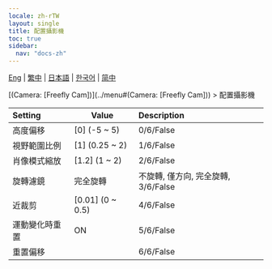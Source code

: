```yaml
---
locale: zh-rTW
layout: single
title: 配置攝影機
toc: true
sidebar:
  nav: "docs-zh"
---
```

[Eng](/dancexr/menu/2025.4/scene/config_camera) | [繁中](/tw/dancexr/menu/2025.4/scene/config_camera) | [日本語](/jp/dancexr/menu/2025.4/scene/config_camera) | [한국어](/kr/dancexr/menu/2025.4/scene/config_camera) | [简中](/zh/dancexr/menu/2025.4/scene/config_camera)

[(Camera: [Freefly Cam])](../menu#(Camera: [Freefly Cam])) > 配置攝影機



| Setting | Value | Description |
| :--- | --- | :--- |
| 高度偏移 | [0] (-5 ~ 5) | 0/6/False
| 視野範圍比例 | [1] (0.25 ~ 2) | 1/6/False
| 肖像模式縮放 | [1.2] (1 ~ 2) | 2/6/False
| 旋轉濾鏡 | 完全旋轉 | 不旋轉, 僅方向, 完全旋轉, 3/6/False
| 近裁剪 | [0.01] (0 ~ 0.5) | 4/6/False
| 運動變化時重置 | ON | 5/6/False
| 重置偏移 || 6/6/False
